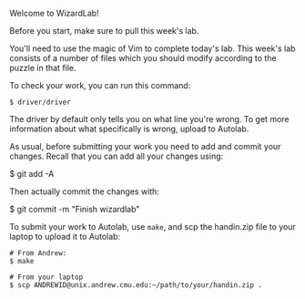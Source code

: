 Welcome to WizardLab!

Before you start, make sure to pull this week's lab.

You'll need to use the magic of Vim to complete today's lab. This week's lab
consists of a number of files which you should modify according to the puzzle
in that file.

To check your work, you can run this command:

    $ driver/driver

The driver by default only tells you on what line you're wrong. To get more
information about what specifically is wrong, upload to Autolab.

As usual, before submitting your work you need to add and commit your changes.
Recall that you can add all your changes using:

  $ git add -A

Then actually commit the changes with:

  $ git commit -m "Finish wizardlab"

To submit your work to Autolab, use `make`, and scp the handin.zip file to your
laptop to upload it to Autolab:

    # From Andrew:
    $ make

    # From your laptop
    $ scp ANDREWID@unix.andrew.cmu.edu:~/path/to/your/handin.zip .
